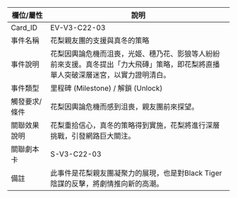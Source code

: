 | 欄位/屬性 | 說明 |
|---|---|
| Card_ID | EV-V3-C22-03 |
| 事件名稱 | 花梨親友團的支援與真冬的策略 |
| 事件說明 | 花梨因輿論危機而沮喪，光姬、穗乃花、影狼等人紛紛前來支援。真冬提出「力大飛磚」策略，即花梨將直播單人突破深層迷宮，以實力證明清白。 |
| 事件類型 | 里程碑 (Milestone) / 解鎖 (Unlock) |
| 觸發要求/條件 | 花梨因輿論危機而感到沮喪，親友團前來探望。 |
| 關聯效果說明 | 花梨重拾信心，真冬的策略得到實施，花梨將進行深層挑戰，引發網路巨大關注。 |
| 關聯劇本卡 | S-V3-C22-03 |
| 備註 | 此事件是花梨親友團凝聚力的展現，也是對Black Tiger陰謀的反擊，將劇情推向新的高潮。
